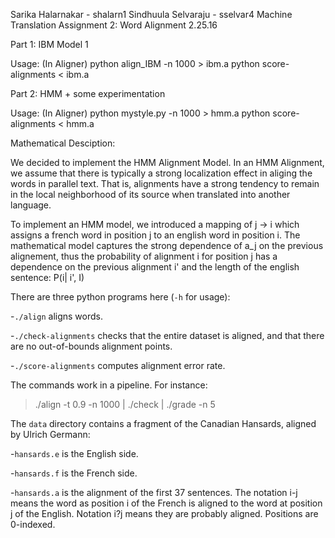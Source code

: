 Sarika Halarnakar - shalarn1
Sindhuula Selvaraju - sselvar4
Machine Translation Assignment 2: Word Alignment
2.25.16

Part 1: IBM Model 1

Usage: (In Aligner)
python align_IBM -n 1000 > ibm.a
python score-alignments < ibm.a 


Part 2: HMM + some experimentation

Usage: (In Aligner)
python mystyle.py -n 1000 > hmm.a
python score-alignments < hmm.a 

Mathematical Desciption:

We decided to implement the HMM Alignment Model. In an HMM Alignment, we assume that there is typically a strong localization effect in aliging the words in parallel text. That is, alignments have a strong tendency to remain in the local neighborhood of its source when translated into another language.

To implement an HMM model, we introduced a mapping of j -> i which assigns a french word in position j to an english word in position i.
The mathematical model captures the strong dependence of a_j on the previous alignement, thus the probability of alignment i for position j has a dependence on the previous alignment i' and the length of the english sentence:
		P(i| i', I)

There are three python programs here (`-h` for usage):

-`./align` aligns words.

-`./check-alignments` checks that the entire dataset is aligned, and
  that there are no out-of-bounds alignment points.

-`./score-alignments` computes alignment error rate.

The commands work in a pipeline. For instance:

   > ./align -t 0.9 -n 1000 | ./check | ./grade -n 5

The `data` directory contains a fragment of the Canadian Hansards,
aligned by Ulrich Germann:

-`hansards.e` is the English side.

-`hansards.f` is the French side.

-`hansards.a` is the alignment of the first 37 sentences. The 
  notation i-j means the word as position i of the French is 
  aligned to the word at position j of the English. Notation 
  i?j means they are probably aligned. Positions are 0-indexed.
